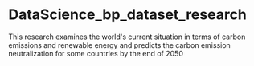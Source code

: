 # DataScience_bp_dataset_research
This research examines the world's current situation in terms of carbon emissions and renewable energy and predicts the carbon emission neutralization for some countries by the end of 2050
